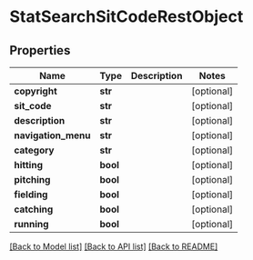 # StatSearchSitCodeRestObject

## Properties
Name | Type | Description | Notes
------------ | ------------- | ------------- | -------------
**copyright** | **str** |  | [optional] 
**sit_code** | **str** |  | [optional] 
**description** | **str** |  | [optional] 
**navigation_menu** | **str** |  | [optional] 
**category** | **str** |  | [optional] 
**hitting** | **bool** |  | [optional] 
**pitching** | **bool** |  | [optional] 
**fielding** | **bool** |  | [optional] 
**catching** | **bool** |  | [optional] 
**running** | **bool** |  | [optional] 

[[Back to Model list]](../README.md#documentation-for-models) [[Back to API list]](../README.md#documentation-for-api-endpoints) [[Back to README]](../README.md)

